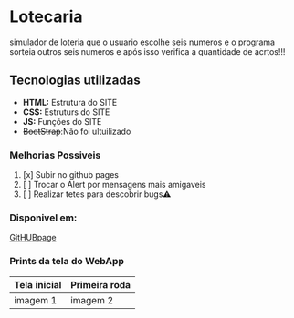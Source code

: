# Lotecaria
simulador de loteria que o usuario escolhe seis numeros e o programa sorteia outros seis numeros e após isso verifica a quantidade de acrtos!!!
## Tecnologias utilizadas
- **HTML:** Estrutura do SITE
- **CSS:** Estruturs do SITE
- **JS:** Funções do SITE
- ~~BootStrap~~:Não foi ultuilizado

### Melhorias Possiveis
1. [x] Subir no github pages
2. [ ] Trocar o Alert por mensagens mais amigaveis
3. [ ] Realizar tetes para descobrir bugs⚠

### Disponivel em:
[GitHUBpage](https://jaozinho16.github.io/lotecaria/)

### Prints da tela do WebApp

| Tela inicial | Primeira roda |
|--------------|---------------|
|imagem 1      | imagem 2      |
